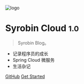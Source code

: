<!-- 封面 -->
![logo](https://cdn.jsdelivr.net/gh/EverettSy/ImageBed@master/uPic/clip-1043.png)

# Syrobin Cloud <small>1.0</small>
 
> Syrobin Blog。

- 记录程序员的成长
- Spring Cloud 微服务
- 生活杂记

[GitHub](https://github.com/EverettSy/Spring-Cloud)
[Get Started](#https://everettsy.github.io/Spring-Cloud/#/)
